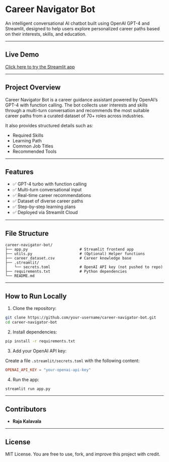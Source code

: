 # Career Navigator Bot

An intelligent conversational AI chatbot built using OpenAI GPT-4 and Streamlit, designed to help users explore personalized career paths based on their interests, skills, and education.

---

## Live Demo

[Click here to try the Streamlit app](https://career-navigator-bot-yovovwv5audmuczk2gnrpl.streamlit.app/)

---

## Project Overview

Career Navigator Bot is a career guidance assistant powered by OpenAI’s GPT-4 with function calling. The bot collects user interests and skills through a multi-turn conversation and recommends the most suitable career paths from a curated dataset of 70+ roles across industries.

It also provides structured details such as:

- Required Skills
- Learning Path
- Common Job Titles
- Recommended Tools

---

## Features

- ✅ GPT-4 turbo with function calling
- ✅ Multi-turn conversational input
- ✅ Real-time career recommendations
- ✅ Dataset of diverse career paths
- ✅ Step-by-step learning plans
- ✅ Deployed via Streamlit Cloud

---

## File Structure

```
career-navigator-bot/
├── app.py                       # Streamlit frontend app
├── utils.py                     # (Optional) Helper functions
├── career_dataset.csv           # Career knowledge base
├── .streamlit/
│   └── secrets.toml             # OpenAI API key (not pushed to repo)
├── requirements.txt             # Python dependencies
└── README.md
```

---

## How to Run Locally

1. Clone the repository:

```bash
git clone https://github.com/your-username/career-navigator-bot.git
cd career-navigator-bot
```

2. Install dependencies:

```bash
pip install -r requirements.txt
```

3. Add your OpenAI API key:

Create a file `.streamlit/secrets.toml` with the following content:

```toml
OPENAI_API_KEY = "your-openai-api-key"
```

4. Run the app:

```bash
streamlit run app.py
```

---

## Contributors

- **Raja Kalavala**

---

## License

MIT License. You are free to use, fork, and improve this project with credit.
